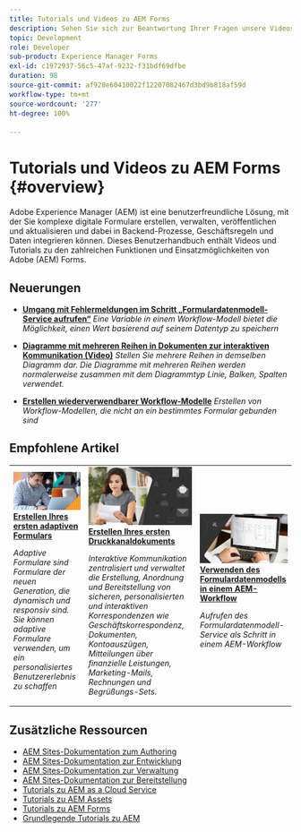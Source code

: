 ```yaml
---
title: Tutorials und Videos zu AEM Forms
description: Sehen Sie sich zur Beantwortung Ihrer Fragen unsere Videos und Tutorials für AEM Forms mit Ressourcen und Dokumentation an.
topic: Development
role: Developer
sub-product: Experience Manager Forms
exl-id: c1972937-56c5-47af-9232-f31bdf69dfbe
duration: 98
source-git-commit: af928e60410022f12207082467d3bd9b818af59d
workflow-type: tm+mt
source-wordcount: '277'
ht-degree: 100%

---
```


# Tutorials und Videos zu AEM Forms {#overview}

Adobe Experience Manager (AEM) ist eine benutzerfreundliche Lösung, mit der Sie komplexe digitale Formulare erstellen, verwalten, veröffentlichen und aktualisieren und dabei in Backend-Prozesse, Geschäftsregeln und Daten integrieren können. Dieses Benutzerhandbuch enthält Videos und Tutorials zu den zahlreichen Funktionen und Einsatzmöglichkeiten von Adobe (AEM) Forms.

<div id="whats-new-section">

## Neuerungen

* **[Umgang mit Fehlermeldungen im Schritt „Formulardatenmodell-Service aufrufen“](./adaptive-forms/handling-error-messages-in-invoke-fdm-step.md)**
  *Eine Variable in einem Workflow-Modell bietet die Möglichkeit, einen Wert basierend auf seinem Datentyp zu speichern*

* **[Diagramme mit mehreren Reihen in Dokumenten zur interaktiven Kommunikation (Video)](./interactive-communications/multiseriescharts.md)**
  *Stellen Sie mehrere Reihen in demselben Diagramm dar. Die Diagramme mit mehreren Reihen werden normalerweise zusammen mit dem Diagrammtyp Linie, Balken, Spalten verwendet.*

* **[Erstellen wiederverwendbarer Workflow-Modelle](./adaptive-forms/re-usable-aem-forms-workflow-models-article.md)**
  *Erstellen von Workflow-Modellen, die nicht an ein bestimmtes Formular gebunden sind*

</div>

<div id="recs-overview-body-1"></div>
<div id="recs-overview-body-2"></div>
<div id="recs-overview-body-3"></div>
<div id="recs-overview-body-4"></div>
<div id="recs-overview-body-5"></div>
<div id="recs-overview-body-6"></div>

<div id="staff-picks-section">

## Empfohlene Artikel

<table>
<tr>
  <td>
    <a href="./creating-your-first-adaptive-form/introduction-and-setup.md">
      <img alt="Erstellen Ihres ersten adaptiven Formulars" src="./assets/afhero.png" />
    </a>
    <div>
      <a href="./creating-your-first-adaptive-form/introduction-and-setup.md">
    <strong>Erstellen Ihres ersten adaptiven Formulars</strong>
    </a>
    </div>
    <p>
    <em>Adaptive Formulare sind Formulare der neuen Generation, die dynamisch und responsiv sind. Sie können adaptive Formulare verwenden, um ein personalisiertes Benutzererlebnis zu schaffen</em>
    <p>
  </td>
   <td>
    <a href="./ic-print-channel-tutorial/introduction.md">
      <img alt="Erstellen Ihres ersten Druckkanaldokuments" src="./assets/correspondence-management1.png" />
    </a>
    <div>
      <a href="./ic-print-channel-tutorial/introduction.md">
    <strong>Erstellen Ihres ersten Druckkanaldokuments</strong>
    </a>
    </div>
    <p>
    <em>Interaktive Kommunikation zentralisiert und verwaltet die Erstellung, Anordnung und Bereitstellung von sicheren, personalisierten und interaktiven Korrespondenzen wie Geschäftskorrespondenz, Dokumenten, Kontoauszügen, Mitteilungen über finanzielle Leistungen, Marketing-Mails, Rechnungen und Begrüßungs-Sets. </em>
    <p>
  </td>
  <td>
    <a href="./adaptive-forms/form-data-model-service-as-step-in-workflow-video-use.md">
      <img alt="Verwenden des Formulardatenmodells in einem AEM-Workflow" src="./assets/fdmlogo.png" />
    </a>
    <div>
      <a href="./adaptive-forms/form-data-model-service-as-step-in-workflow-video-use.md">
    <strong>Verwenden des Formulardatenmodells in einem AEM-Workflow</strong>
    </a>
    </div>
    <p>
    <em>Aufrufen des Formulardatenmodell-Service als Schritt in einem AEM-Workflow</em>
    <p>
  </td>
</tr>
</table>

</div>




## Zusätzliche Ressourcen

* [AEM Sites-Dokumentation zum Authoring](https://experienceleague.adobe.com/docs/experience-manager-65/authoring/home.html?lang=de)
* [AEM Sites-Dokumentation zur Entwicklung](https://experienceleague.adobe.com/docs/experience-manager-65/developing/home.html?lang=de)
* [AEM Sites-Dokumentation zur Verwaltung](https://experienceleague.adobe.com/docs/experience-manager-65/administering/home.html?lang=de)
* [AEM Sites-Dokumentation zur Bereitstellung](https://experienceleague.adobe.com/docs/experience-manager-65/deploying/home.html?lang=de)
* [Tutorials zu AEM as a Cloud Service](/help/cloud-service/overview.md)
* [Tutorials zu AEM Assets](/help/assets/overview.md)
* [Tutorials zu AEM Forms](/help/forms/overview.md)
* [Grundlegende Tutorials zu AEM](/help/foundation/overview.md)
